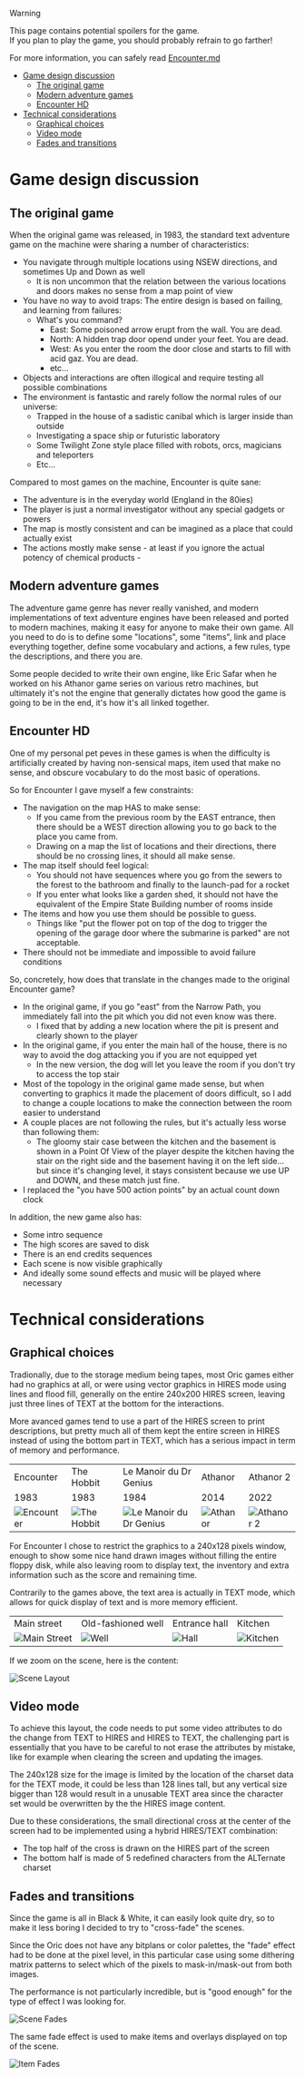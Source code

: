> [!WARNING]  
> This page contains potential spoilers for the game.  
> If you plan to play the game, you should probably refrain to go farther!
>
> For more information, you can safely read [Encounter.md](../Encounter.md)
- [Game design discussion](#game-design-discussion)
  - [The original game](#the-original-game)
  - [Modern adventure games](#modern-adventure-games)
  - [Encounter HD](#encounter-hd)
- [Technical considerations](#technical-considerations)
  - [Graphical choices](#graphical-choices)
  - [Video mode](#video-mode)
  - [Fades and transitions](#fades-and-transitions)

# Game design discussion

## The original game
When the original game was released, in 1983, the standard text adventure game on the machine were sharing a number of characteristics:
- You navigate through multiple locations using NSEW directions, and sometimes Up and Down as well
  - It is non uncommon that the relation between the various locations and doors makes no sense from a map point of view
- You have no way to avoid traps: The entire design is based on failing, and learning from failures:
  - What's you command? 
    - East: Some poisoned arrow erupt from the wall. You are dead.
    - North: A hidden trap door opend under your feet. You are dead.
    - West: As you enter the room the door close and starts to fill with acid gaz. You are dead.
    - etc...
- Objects and interactions are often illogical and require testing all possible combinations
- The environment is fantastic and rarely follow the normal rules of our universe:
  - Trapped in the house of a sadistic canibal which is larger inside than outside
  - Investigating a space ship or futuristic laboratory
  - Some Twilight Zone style place filled with robots, orcs, magicians and teleporters
  - Etc...

Compared to most games on the machine, Encounter is quite sane:
- The adventure is in the everyday world (England in the 80ies)
- The player is just a normal investigator without any special gadgets or powers
- The map is mostly consistent and can be imagined as a place that could actually exist
- The actions mostly make sense - at least if you ignore the actual potency of chemical products -

## Modern adventure games
The adventure game genre has never really vanished, and modern implementations of text adventure engines have been released and ported to modern machines, making it easy for anyone to make their own game. All you need to do is to define some "locations", some "items", link and place everything together, define some vocabulary and actions, a few rules, type the descriptions, and there you are.

Some people decided to write their own engine, like Eric Safar when he worked on his Athanor game series on various retro machines, but ultimately it's not the engine that generally dictates how good the game is going to be in the end, it's how it's all linked together.

## Encounter HD
One of my personal pet peves in these games is when the difficulty is artificially created by having non-sensical maps, item used that make no sense, and obscure vocabulary to do the most basic of operations.

So for Encounter I gave myself a few constraints:
- The navigation on the map HAS to make sense:
  - If you came from the previous room by the EAST entrance, then there should be a WEST direction allowing you to go back to the place you came from.
  - Drawing on a map the list of locations and their directions, there should be no crossing lines, it should all make sense.
- The map itself should feel logical:
  - You should not have sequences where you go from the sewers to the forest to the bathroom and finally to the launch-pad for a rocket
  - If you enter what looks like a garden shed, it should not have the equivalent of the Empire State Building number of rooms inside
- The items and how you use them should be possible to guess.
  - Things like "put the flower pot on top of the dog to trigger the opening of the garage door where the submarine is parked" are not acceptable.  
- There should not be immediate and impossible to avoid failure conditions  

So, concretely, how does that translate in the changes made to the original Encounter game?
- In the original game, if you go "east" from the Narrow Path, you immediately fall into the pit which you did not even know was there.
  - I fixed that by adding a new location where the pit is present and clearly shown to the player
- In the original game, if you enter the main hall of the house, there is no way to avoid the dog attacking you if you are not equipped yet
  - In the new version, the dog will let you leave the room if you don't try to access the top stair
- Most of the topology in the original game made sense, but when converting to graphics it made the placement of doors difficult, so I add to change a couple locations to make the connection between the room easier to understand
- A couple places are not following the rules, but it's actually less worse than following them:
  - The gloomy stair case between the kitchen and the basement is shown in a Point Of View of the player despite the kitchen having the stair on the right side and the basement having it on the left side... but since it's changing level, it stays consistent because we use UP and DOWN, and these match just fine. 
- I replaced the "you have 500 action points" by an actual count down clock

In addition, the new game also has:
- Some intro sequence
- The high scores are saved to disk
- There is an end credits sequences
- Each scene is now visible graphically
- And ideally some sound effects and music will be played where necessary

# Technical considerations

## Graphical choices
Tradionally, due to the storage medium being tapes, most Oric games either had no graphics at all, or were using vector graphics in HIRES mode using lines and flood fill, generally on the entire 240x200 HIRES screen, leaving just three lines of TEXT at the bottom for the interactions.

More avanced games tend to use a part of the HIRES screen to print descriptions, but pretty much all of them kept the entire screen in HIRES instead of using the bottom part in TEXT, which has a serious impact in term of memory and performance.

||||||
|-|-|-|-|-|
|Encounter|The Hobbit|Le Manoir du Dr Genius|Athanor|Athanor 2|
|1983|1983|1984|2014|2022|
|![Encounter](images/encounter1.png)|![The Hobbit](images/hobbit2.png)|![Le Manoir du Dr Genius](images/manoir05.png)|![Athanor](images/screenshot_2250_ATHANOR4.png)|![Athanor 2](images/screenshot_2768_Navire4.png)

For Encounter I chose to restrict the graphics to a 240x128 pixels window, enough to show some nice hand drawn images without filling the entire floppy disk, while also leaving room to display text, the inventory and extra information such as the score and remaining time.

Contrarily to the games above, the text area is actually in TEXT mode, which allows for quick display of text and is more memory efficient.

|||||
|-|-|-|-|
|Main street|Old-fashioned well|Entrance hall|Kitchen|
|![Main Street](images/encounterhd_main_street.png)|![Well](images/encounterhd_well.png)|![Hall](images/encounterhd_entrance_hall.png)|![Kitchen](images/encounterhd_kitchen.png)

If we zoom on the scene, here is the content:

![Scene Layout](images/scene_layout.png)

## Video mode
To achieve this layout, the code needs to put some video attributes to do the change from TEXT to HIRES and HIRES to TEXT, the challenging part is essentially that you have to be careful to not erase the attributes by mistake, like for example when clearing the screen and updating the images.

The 240x128 size for the image is limited by the location of the charset data for the TEXT mode, it could be less than 128 lines tall, but any vertical size bigger than 128 would result in a unusable TEXT area since the character set would be overwritten by the the HIRES image content.

Due to these considerations, the small directional cross at the center of the screen had to be implemented using a hybrid HIRES/TEXT combination:
- The top half of the cross is drawn on the HIRES part of the screen
- The bottom half is made of 5 redefined characters from the ALTernate charset

## Fades and transitions
Since the game is all in Black & White, it can easily look quite dry, so to make it less boring I decided to try to "cross-fade" the scenes.

Since the Oric does not have any bitplans or color palettes, the "fade" effect had to be done at the pixel level, in this particular case using some dithering matrix patterns to select which of the pixels to mask-in/mask-out from both images.

The performance is not particularly incredible, but is "good enough" for the type of effect I was looking for.

![Scene Fades](images/encounter_fade.gif)

The same fade effect is used to make items and overlays displayed on top of the scene.

![Item Fades](images/encounter_items_fade.gif)
